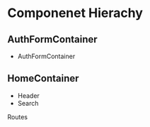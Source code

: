 # Componenet Hierachy

## AuthFormContainer
* AuthFormContainer

## HomeContainer
* Header
* Search



Routes
